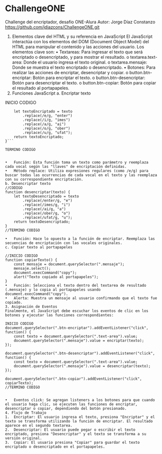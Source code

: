 # ChallengeONE
Challenge del encriptador, desafio ONE-Alura
Autor: Jorge Díaz Constanzo
https://github.com/jdiazcons/ChallengeONE.git

1. Elementos clave del HTML y su referencia en JavaScript
El JavaScript interactúa con los elementos del DOM (Document Object Model) del HTML para manipular el contenido y las acciones del usuario. Los elementos clave son:
•	Textareas: Para ingresar el texto que será encriptado o desencriptado, y para mostrar el resultado.
o	textarea.text-area: Donde el usuario ingresa el texto original.
o	textarea.mensaje: Donde se muestra el texto encriptado o desencriptado.
•	Botones: Para realizar las acciones de encriptar, desencriptar y copiar.
o	button.btn-encriptar: Botón para encriptar el texto.
o	button.btn-desencriptar: Botón para desencriptar el texto.
o	button.btn-copiar: Botón para copiar el resultado al portapapeles.
2. Funciones JavaScript
a. Encriptar texto

INICIO CODIGO
````function encriptar(texto) {
    let textoEncriptado = texto
        .replace(/e/g, "enter")
        .replace(/i/g, "imes")
        .replace(/a/g, "ai")
        .replace(/o/g, "ober")
        .replace(/u/g, "ufat");
    return textoEncriptado;
}```

TERMINO CODIGO


•	Función: Esta función toma un texto como parámetro y reemplaza cada vocal según las "llaves" de encriptación definidas.
•	Método replace: Utiliza expresiones regulares (como /e/g) para buscar todas las ocurrencias de cada vocal en el texto y las reemplaza con su correspondiente encriptación.
b. Desencriptar texto
//CODIGO
function desencriptar(texto) {
    let textoDesencriptado = texto
        .replace(/enter/g, "e")
        .replace(/imes/g, "i")
        .replace(/ai/g, "a")
        .replace(/ober/g, "o")
        .replace(/ufat/g, "u");
    return textoDesencriptado;
}
//TERMINO CODIGO

•	Función: Hace lo opuesto a la función de encriptar. Reemplaza las secuencias de encriptación con las vocales originales.
c. Copiar texto al portapapeles

//INICIO CODIGO
function copiarTexto() {
    const mensaje = document.querySelector(".mensaje");
    mensaje.select();
    document.execCommand("copy");
    alert("Texto copiado al portapapeles");
}
•	Función: Selecciona el texto dentro del textarea de resultado (.mensaje) y lo copia al portapapeles usando document.execCommand("copy").
•	Alerta: Muestra un mensaje al usuario confirmando que el texto fue copiado.
3. Asignación de Eventos
Finalmente, el JavaScript debe escuchar los eventos de clic en los botones y ejecutar las funciones correspondientes:

INICIO CODIGO
document.querySelector(".btn-encriptar").addEventListener("click", function() {
    const texto = document.querySelector(".text-area").value;
    document.querySelector(".mensaje").value = encriptar(texto);
});

document.querySelector(".btn-desencriptar").addEventListener("click", function() {
    const texto = document.querySelector(".text-area").value;
    document.querySelector(".mensaje").value = desencriptar(texto);
});

document.querySelector(".btn-copiar").addEventListener("click", copiarTexto);
//TERMINO CODIGO


•	Eventos click: Se agregan listeners a los botones para que cuando el usuario haga clic, se ejecuten las funciones de encriptar, desencriptar o copiar, dependiendo del botón presionado.
4. Flujo de Trabajo
1.	Encriptar: El usuario ingresa el texto, presiona "Encriptar" y el texto se transforma utilizando la función de encriptar. El resultado aparece en el segundo textarea.
2.	Desencriptar: El usuario puede pegar o escribir el texto encriptado, presiona "Desencriptar" y el texto se transforma a su versión original.
3.	Copiar: El usuario presiona "Copiar" para guardar el texto encriptado o desencriptado en el portapapeles.


